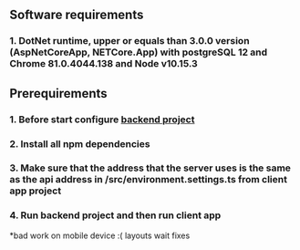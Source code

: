 ## Software requirements
### 1. DotNet runtime, upper or equals than 3.0.0 version (AspNetCoreApp, NETCore.App) with  postgreSQL 12 and Chrome 81.0.4044.138 and Node v10.15.3
## Prerequirements
### 1. Before start configure [backend project](https://github.com/rsodst/account-manager)
### 2. Install all npm dependencies
### 3. Make sure that the address that the server uses is the same as the api address in /src/environment.settings.ts from client app project
### 4. Run backend project and then run client app
*bad work on mobile device :( layouts wait fixes
